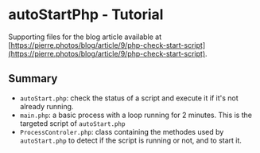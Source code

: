 # autoStartPhp - Tutorial
Supporting files for the blog article available at [https://pierre.photos/blog/article/9/php-check-start-script](https://pierre.photos/blog/article/9/php-check-start-script).

## Summary
- `autoStart.php`: check the status of a script and execute it if it's not already running.
- `main.php`: a basic process with a loop running for 2 minutes. This is the targeted script of `autoStart.php`
- `ProcessControler.php`: class containing the methodes used by `autoStart.php` to detect if the script is running or not, and to start it.
